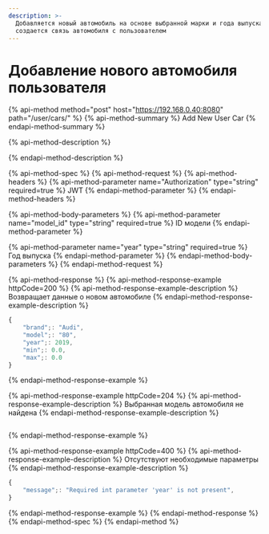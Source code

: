 ```yaml
---
description: >-
  Добавляется новый автомобиль на основе выбранной марки и года выпуска, а также
  создается связь автомобиля с пользователем
---
```


# Добавление нового автомобиля пользователя

{% api-method method="post" host="https://192.168.0.40:8080" path="/user/cars/" %}
{% api-method-summary %}
Add New User Car
{% endapi-method-summary %}

{% api-method-description %}

{% endapi-method-description %}

{% api-method-spec %}
{% api-method-request %}
{% api-method-headers %}
{% api-method-parameter name="Authorization" type="string" required=true %}
JWT
{% endapi-method-parameter %}
{% endapi-method-headers %}

{% api-method-body-parameters %}
{% api-method-parameter name="model\_id" type="string" required=true %}
ID модели
{% endapi-method-parameter %}

{% api-method-parameter name="year" type="string" required=true %}
Год выпуска
{% endapi-method-parameter %}
{% endapi-method-body-parameters %}
{% endapi-method-request %}

{% api-method-response %}
{% api-method-response-example httpCode=200 %}
{% api-method-response-example-description %}
Возвращает данные о новом автомобиле
{% endapi-method-response-example-description %}

```javascript
{
    "brand";: "Audi",
    "model";: "80",
    "year";: 2019,
    "min";: 0.0,
    "max";: 0.0
}
```
{% endapi-method-response-example %}

{% api-method-response-example httpCode=204 %}
{% api-method-response-example-description %}
Выбранная модель автомобиля не найдена
{% endapi-method-response-example-description %}

```

```
{% endapi-method-response-example %}

{% api-method-response-example httpCode=400 %}
{% api-method-response-example-description %}
Отсутствуют необходимые параметры
{% endapi-method-response-example-description %}

```javascript
{
    "message";: "Required int parameter 'year' is not present",
}
```
{% endapi-method-response-example %}
{% endapi-method-response %}
{% endapi-method-spec %}
{% endapi-method %}

